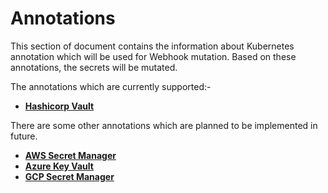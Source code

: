 # Annotations

This section of document contains the information about Kubernetes annotation which will be used for Webhook mutation.
Based on these annotations, the secrets will be mutated.

The annotations which are currently supported:-

- **[Hashicorp Vault](https://www.vaultproject.io/)**

There are some other annotations which are planned to be implemented in future.

- **[AWS Secret Manager](https://aws.amazon.com/secrets-manager/)**
- **[Azure Key Vault](https://azure.microsoft.com/en-in/services/key-vault/)**
- **[GCP Secret Manager](https://cloud.google.com/secret-manager)**

